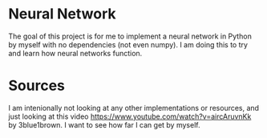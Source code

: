 # Neural Network
The goal of this project is for me to implement a neural network
in Python by myself with no dependencies (not even numpy).
I am doing this to try and learn how neural networks function.
# Sources
I am intenionally not looking at any other implementations or resources, and
just looking at this video https://www.youtube.com/watch?v=aircAruvnKk by
3blue1brown. I want to see how far I can get by myself.